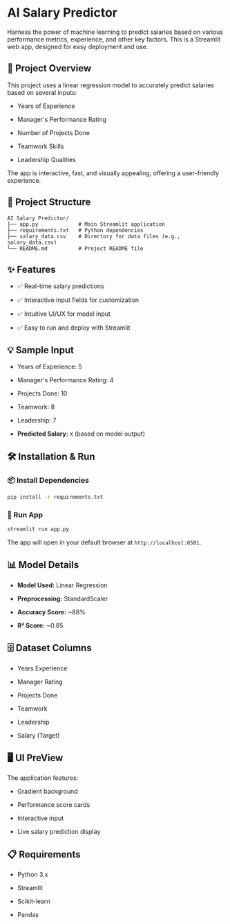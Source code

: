 # AI Salary Predictor

Harness the power of machine learning to predict salaries based on various performance metrics, experience, and other key factors. This is a Streamlit web app, designed for easy deployment and use.

## 🚀 Project Overview

This project uses a linear regression model to accurately predict salaries based on several inputs:

* Years of Experience

* Manager's Performance Rating

* Number of Projects Done

* Teamwork Skills

* Leadership Qualities

The app is interactive, fast, and visually appealing, offering a user-friendly experience.

## 📁 Project Structure

```
AI Salary Predictor/
├── app.py             # Main Streamlit application
├── requirements.txt   # Python dependencies
├── salary_data.csv    # Directory for data files (e.g., salary_data.csv)
└── README.md          # Project README file
```

## ✨ Features

* ✅ Real-time salary predictions

* ✅ Interactive input fields for customization

* ✅ Intuitive UI/UX for model input

* ✅ Easy to run and deploy with Streamlit

## 💡 Sample Input

* Years of Experience: 5

* Manager's Performance Rating: 4

* Projects Done: 10

* Teamwork: 8

* Leadership: 7

* **Predicted Salary:** `X` (based on model output)

## 🛠️ Installation & Run

### 📦 Install Dependencies

```bash
pip install -r requirements.txt
```

### 🏃 Run App

```bash
streamlit run app.py
```

The app will open in your default browser at `http://localhost:8501`.

## 📊 Model Details

* **Model Used:** Linear Regression

* **Preprocessing:** StandardScaler

* **Accuracy Score:** ~88%

* **R² Score:** ~0.85

## 🗄️ Dataset Columns

* Years Experience

* Manager Rating

* Projects Done

* Teamwork

* Leadership

* Salary (Target)

## 🖥️ UI PreView

The application features:

* Gradient background

* Performance score cards

* Interactive input

* Live salary prediction display

## 📋 Requirements

* Python 3.x

* Streamlit

* Scikit-learn

* Pandas
